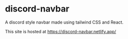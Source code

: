 # discord-navbar
A discord style navbar made using tailwind CSS and React.

This site is hosted at https://discord-navbar.netlify.app/
